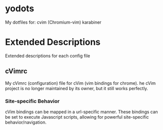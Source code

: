 # yodots
My dotfiles for:
cvim (Chromium-vim)
karabiner

# Extended Descriptions
Extended descriptions for each config file

## cVimrc
My cVimrc (configuration) file for cVim (vim bindings for chrome).
he cVim project is no longer maintained by its owner, but it still works perfectly.

### Site-specific Behavior
cVim bindings can be mapped in a url-specific manner. These bindings can be set to execute Javascript scripts, allowing for powerful site-specific behavior/navigation.
